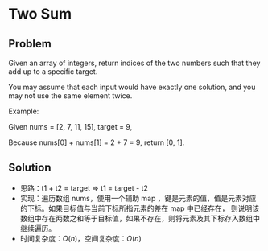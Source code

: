 # Two Sum

## Problem
Given an array of integers, return indices of the two numbers such that they add up to a specific target.

You may assume that each input would have exactly one solution, and you may not use the same element twice.

Example:

Given nums = [2, 7, 11, 15], target = 9,

Because nums[0] + nums[1] = 2 + 7 = 9,
return [0, 1].

## Solution
- 思路：t1 + t2 = target => t1 = target - t2
- 实现：遍历数组 nums，使用一个辅助 map ，键是元素的值，值是元素对应的下标。如果目标值与当前下标所指元素的差在 map 中已经存在，
则说明该数组中存在两数之和等于目标值，如果不存在，则将元素及其下标存入数组中继续遍历。
- 时间复杂度：$O(n)$，空间复杂度：$O(n)$
